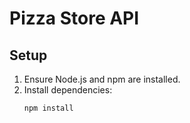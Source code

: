 # Pizza Store API

## Setup

1. Ensure Node.js and npm are installed.
2. Install dependencies:
   ```sh
   npm install
